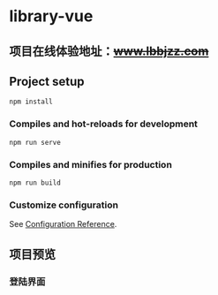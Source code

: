 # library-vue

## 项目在线体验地址：~~www.lbbjzz.com~~

## Project setup
```
npm install
```

### Compiles and hot-reloads for development
```
npm run serve
```

### Compiles and minifies for production
```
npm run build
```

### Customize configuration
See [Configuration Reference](https://cli.vuejs.org/config/).


## 项目预览
### 登陆界面

